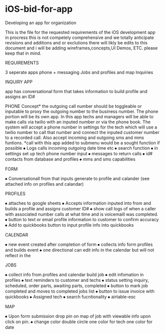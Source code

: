 # iOS-bid-for-app

Developing an app for organization

This is the file for the requested requirements of the iOS development app in procress this is not competely comprehensive and we totally anticipate revisions and additions and or exclutions there will likly be edits to this document and i will be adding wireframes,concepts,UI Demos, ETC. please keep that in mind.  

REQUIREMENTS

3 seperate apps
phone + messaging 
Jobs and profiles and map
Inquiries 


INQUIRY APP

app has conversational form that takes information to build profile and assigns an ID# 

PHONE
Concept*
the outgoing call number should be toggleable or inputable to proxy the outgoing number to the business number.
The phone portion will be its own app. In this app techs and managers will be able to make calls via twilio with an inputed number or via the phone book. The system will accept a phone number in settings for the tech which will use a twilio number to call that number and connect the inputed customer number to a recorded call. Also accept incoming and outgoing sms and mms funtions. 
*call with this app added to submenu would be a sought function if possible
⦁	Logs calls incoming outgoing date time etc
⦁	search function
⦁	in settings set up tech phone number input
⦁	messages to return calls
⦁	id# contacts from database and profiles
⦁	mms and sms capabilities


FORM

⦁	Conversationall from that inputs generate to profile and calander (see attached info on profiles and calandar)


PROFILES

⦁	attaches to google sheets
⦁	Accepts information inputed into from and builds a profile and assigns customer ID#
⦁	show call logs of when a caller with associated number calls at what time and is voicemaill was completed. 
⦁	button to text or email profile information to customer to confirm accuracy
⦁	Add to quickbooks button to input profile info into quickbooks



CALENDAR

⦁	new event created after completion of form
⦁	collects info form profiles and builds event 
⦁	one directional can edit info in the calendar but will not reflect in the 

JOBS

⦁	collect info from profiles and calendar build job 
⦁	edit infomation in profiles 
⦁	text reminders to customer and techs
⦁	status setting inquiry, scheduled, order parts, awaiting parts, completed
⦁	button to mark job completed and moves to completed jobs list
⦁	button to issue invoice with quickbooks
⦁	Assigned tech 
⦁	search fucntionality
⦁	airtable-esc

MAP

⦁	Upon form submission drop pin on map of job with viewable info upon click on pin.
⦁	change color double circle one color for tech one color for date
